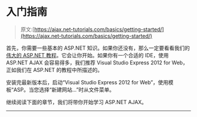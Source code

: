 # 入门指南

> 原文:[https://ajax.net-tutorials.com/basics/getting-started/](https://ajax.net-tutorials.com/basics/getting-started/)

首先，你需要一些基本的 ASP.NET 知识。如果你还没有，那么一定要看看我们的[伟大的 ASP.NET 教程](http://asp.net-tutorials.com/ "Complete ASP.NET tutorial")。它会让你开始。如果你有一个合适的 IDE，使用 ASP.NET AJAX 会容易得多，我们推荐 Visual Studio Express 2012 for Web，正如我们在 ASP.NET 的教程中所描述的。

安装完最新版本后，启动“Visual Studio Express 2012 for Web”，使用模板“ASP。当您选择“新建网站...”时从文件菜单。

继续阅读下面的章节，我们将带你开始学习 ASP.NET AJAX。

* * *